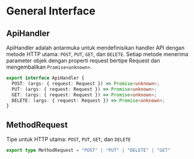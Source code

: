 # General Interface

## ApiHandler
ApiHandler adalah antarmuka untuk mendefinisikan handler API dengan metode HTTP utama: `POST`, `PUT`, `GET`, dan `DELETE`. Setiap metode menerima parameter objek dengan properti request bertipe Request dan mengembalikan `Promise<unknown>`.

```typescript
export interface ApiHandler {
  POST: (args: { request: Request }) => Promise<unknown>;
  PUT: (args: { request: Request }) => Promise<unknown>;
  GET: (args: { request: Request }) => Promise<unknown>;
  DELETE: (args: { request: Request }) => Promise<unknown>;
}
```

## MethodRequest
Tipe untuk HTTP utama: `POST`, `PUT`, `GET`, dan `DELETE`

```typescript
export type MethodRequest = "POST" | "PUT" | "DELETE" | "GET"
```